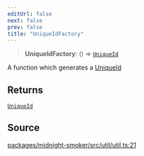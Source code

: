 ```yaml
---
editUrl: false
next: false
prev: false
title: "UniqueIdFactory"
---
```


> **UniqueIdFactory**: () => [`UniqueId`](/api/midnight-smoker/midnight-smoker/util/type-aliases/uniqueid/)

A function which generates a [UniqueId](/api/midnight-smoker/midnight-smoker/util/type-aliases/uniqueid/)

## Returns

[`UniqueId`](/api/midnight-smoker/midnight-smoker/util/type-aliases/uniqueid/)

## Source

[packages/midnight-smoker/src/util/util.ts:21](https://github.com/boneskull/midnight-smoker/blob/417858b/packages/midnight-smoker/src/util/util.ts#L21)
